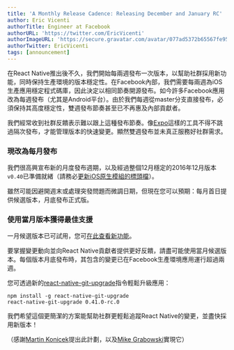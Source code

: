```yaml
---
title: 'A Monthly Release Cadence: Releasing December and January RC'
author: Eric Vicenti
authorTitle: Engineer at Facebook
authorURL: 'https://twitter.com/EricVicenti'
authorImageURL: 'https://secure.gravatar.com/avatar/077ad5372b65567fe952a99f3b627048?s=128'
authorTwitter: EricVicenti
tags: [announcement]
---
```


在React Native推出後不久，我們開始每兩週發布一次版本，以幫助社群採用新功能，同時保持生產環境的版本穩定性。在Facebook內部，我們需要每兩週為iOS生產應用穩定程式碼庫，因此決定以相同節奏開源發布。如今許多Facebook應用改為每週發布（尤其是Android平台）。由於我們每週從master分支直接發布，必須保持其高度穩定性，雙週發布節奏甚至已不再惠及內部貢獻者。

我們經常收到社群反饋表示難以跟上這種發布節奏。像[Expo](https://expo.io/)這樣的工具不得不跳過隔次發布，才能管理版本的快速變更。顯然雙週發布並未真正服務好社群需求。

### 現改為每月發布

我們很高興宣布新的月度發布週期，以及經過整個12月穩定的2016年12月版本`v0.40`已準備就緒（請務必[更新iOS原生模組的標頭檔](https://github.com/facebook/react-native/releases/tag/v0.40.0)）。

雖然可能因避開週末或處理突發問題而微調日期，但現在您可以預期：每月首日提供候選版本，月底發布正式版。

### 使用當月版本獲得最佳支援

一月候選版本已可試用，您可[在此查看新功能](https://github.com/facebook/react-native/releases/tag/v0.41.0-rc.0)。

要掌握變更動向並向React Native貢獻者提供更好反饋，請盡可能使用當月候選版本。每個版本月底發布時，其包含的變更已在Facebook生產環境應用運行超過兩週。

您可透過新的[react-native-git-upgrade](/blog/2016/12/05/easier-upgrades)指令輕鬆升級應用：

```
npm install -g react-native-git-upgrade
react-native-git-upgrade 0.41.0-rc.0
```

我們希望這個更簡潔的方案能幫助社群更輕鬆追蹤React Native的變更，並盡快採用新版本！

（感謝[Martin Konicek](https://github.com/mkonicek)提出此計劃，以及[Mike Grabowski](https://github.com/grabbou)實現它）